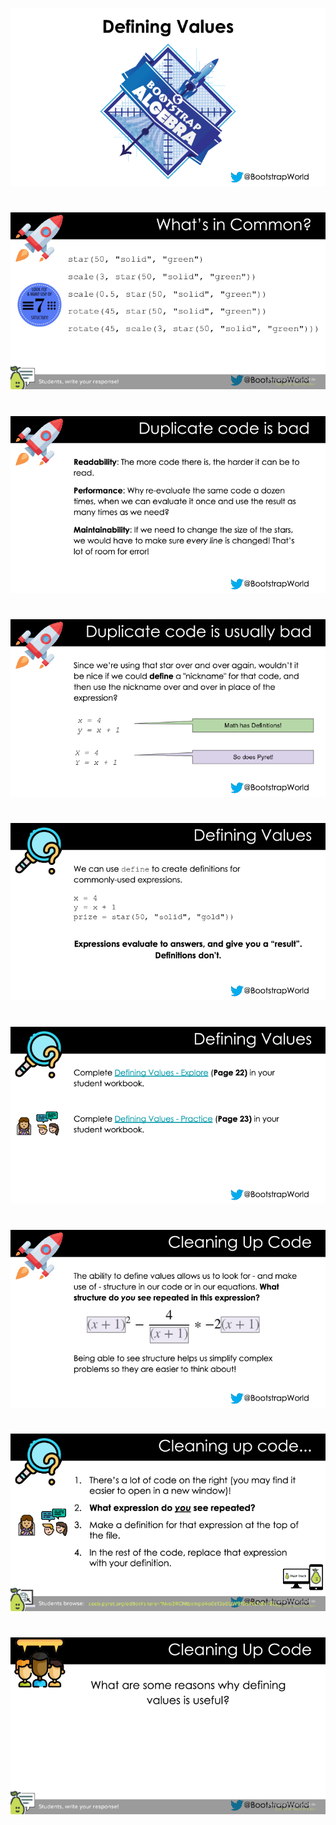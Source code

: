 #

![Defining_Values-Pyret-0000.png](Defining_Values-Pyret-0000.png)

#

![Defining_Values-Pyret-0001.png](Defining_Values-Pyret-0001.png)

#

![Defining_Values-Pyret-0002.png](Defining_Values-Pyret-0002.png)

#

![Defining_Values-Pyret-0003.png](Defining_Values-Pyret-0003.png)

#

![Defining_Values-Pyret-0004.png](Defining_Values-Pyret-0004.png)

#

![Defining_Values-Pyret-0005.png](Defining_Values-Pyret-0005.png)

#

![Defining_Values-Pyret-0006.png](Defining_Values-Pyret-0006.png)

#

![Defining_Values-Pyret-0007.png](Defining_Values-Pyret-0007.png)

#

![Defining_Values-Pyret-0008.png](Defining_Values-Pyret-0008.png)

